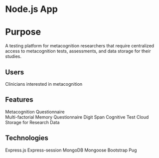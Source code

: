 # Node.js App
# Purpose
A testing platform for metacognition researchers that require centralized access to metacognition tests, assessments, and data storage for their studies.

## Users
Clinicians interested in metacognition

## Features
Metacognition Questionnaire  
Multi-factorial Memory Questionnaire 
Digit Span Cognitive Test 
Cloud Storage for Research Data

## Technologies
Express.js 
Express-session 
MongoDB 
Mongoose 
Bootstrap 
Pug
